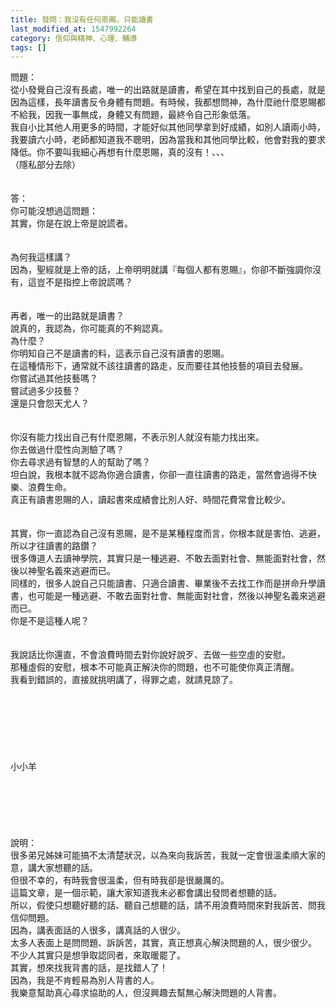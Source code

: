 ```yaml
---
title: 發問：我沒有任何恩賜，只能讀書
last_modified_at: 1547992264
category: 信仰與精神、心理、輔導
tags: []
---
```


<p>問題：<br/>從小發覺自己沒有長處，唯一的出路就是讀書，希望在其中找到自己的長處，就是因為這樣，長年讀書反令身體有問題。有時候，我都想問神，為什麼祂什麼恩賜都不給我，因我一事無成，身體又有問題，最終令自己形象低落。<br/>我自小比其他人用更多的時間，才能好似其他同學拿到好成績，如別人讀兩小時，我要讀六小時，老師都知道我不聰明，因為當我和其他同學比較，他會對我的要求降低。你不要叫我細心再想有什麼恩賜，真的沒有！、、、<br/>（隱私部分去除）<br/><!--more--> <br/><br/>答：<br/>你可能沒想過這問題：<br/>其實，你是在說上帝是說謊者。<br/><br/> <br/>為何我這樣講？<br/>因為，聖經就是上帝的話，上帝明明就講『每個人都有恩賜』，你卻不斷強調你沒有，這豈不是指控上帝說謊嗎？<br/><br/> <br/>再者，唯一的出路就是讀書？<br/>說真的，我認為，你可能真的不夠認真。<br/>為什麼？<br/>你明知自己不是讀書的料，這表示自己沒有讀書的恩賜。<br/>在這種情形下，通常就不該往讀書的路走，反而要往其他技藝的項目去發展。<br/>你嘗試過其他技藝嗎？<br/>嘗試過多少技藝？<br/>還是只會怨天尤人？<br/><br/> <br/>你沒有能力找出自己有什麼恩賜，不表示別人就沒有能力找出來。<br/>你去做過什麼性向測驗了嗎？<br/>你去尋求過有智慧的人的幫助了嗎？<br/>坦白說，我根本就不認為你適合讀書，你卻一直往讀書的路走，當然會過得不快樂、浪費生命。<br/>真正有讀書恩賜的人，讀起書來成績會比別人好、時間花費常會比較少。<br/><br/> <br/>其實，你一直認為自己沒有恩賜，是不是某種程度而言，你根本就是害怕、逃避，所以才往讀書的路鑽？<br/>很多傳道人去讀神學院，其實只是一種逃避、不敢去面對社會、無能面對社會，然後以神聖名義來逃避而已。<br/>同樣的，很多人說自己只能讀書、只適合讀書、畢業後不去找工作而是拼命升學讀書，也可能是一種逃避、不敢去面對社會、無能面對社會，然後以神聖名義來逃避而已。<br/>你是不是這種人呢？<br/><br/> <br/>我說話比你還直，不會浪費時間去對你說好說歹、去做一些空虛的安慰。<br/>那種虛假的安慰，根本不可能真正解決你的問題，也不可能使你真正清醒。<br/>我看到錯誤的，直接就挑明講了，得罪之處，就請見諒了。<br/><br/><br/><br/><br/><br/><br/><br/>小小羊<br/><br/><br/><br/><br/><br/><br/>說明：<br/>很多弟兄姊妹可能搞不太清楚狀況，以為來向我訴苦，我就一定會很溫柔順大家的意，講大家想聽的話。<br/>但很不幸的，有時我會很溫柔，但有時我卻是很嚴厲的。<br/>這篇文章，是一個示範，讓大家知道我未必都會講出發問者想聽的話。<br/>所以，假使只想聽好聽的話、聽自己想聽的話，請不用浪費時間來對我訴苦、問我信仰問題。<br/>因為，講表面話的人很多，講真話的人很少。<br/>太多人表面上是問問題、訴訴苦，其實，真正想真心解決問題的人，很少很少。<br/>不少人其實只是想爭取認同者，來取暖罷了。<br/>其實，想來找我背書的話，是找錯人了！<br/>因為，我是不肯輕易為別人背書的人。<br/>我樂意幫助真心尋求協助的人，但沒興趣去幫無心解決問題的人背書。<br/><br/><br/><br/><br/><br/>
</p>
